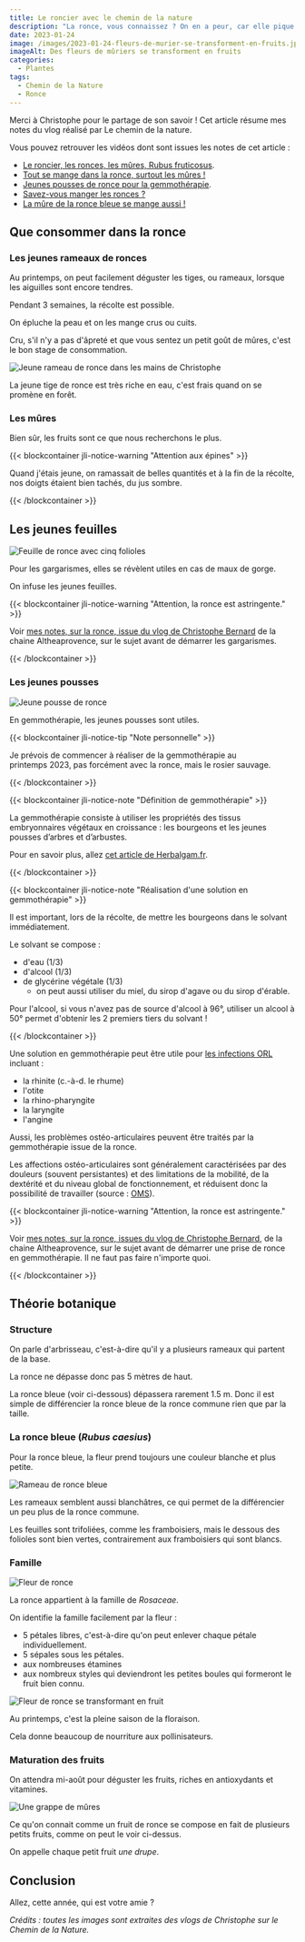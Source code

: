 ```yaml
---
title: Le roncier avec le chemin de la nature
description: "La ronce, vous connaissez ? On en a peur, car elle pique et nous enviahit. Mais, la connaissez-vous vraiment ? Christophe nous partage dans son vlog qui est vraiment cette plante."
date: 2023-01-24
image: /images/2023-01-24-fleurs-de-murier-se-transforment-en-fruits.jpg
imageAlt: Des fleurs de mûriers se transforment en fruits
categories:
  - Plantes
tags:
  - Chemin de la Nature
  - Ronce
---
```


Merci à Christophe pour le partage de son savoir ! Cet article résume mes notes du vlog réalisé par Le chemin de la nature.

<!-- more -->

Vous pouvez retrouver les vidéos dont sont issues les notes de cet article :

- [Le roncier, les ronces, les mûres, Rubus fruticosus](https://www.youtube.com/watch?v=qi4ne7oVOMA).
- [Tout se mange dans la ronce, surtout les mûres !](https://www.youtube.com/watch?v=Fdc8VE4_KsU)
- [Jeunes pousses de ronce pour la gemmothérapie](https://www.youtube.com/watch?v=uHP4IdAh2nc).
- [Savez-vous manger les ronces ?](https://www.youtube.com/watch?v=v0tC-efunOw)
- [La mûre de la ronce bleue se mange aussi !](https://www.youtube.com/watch?v=rIhNm_qYRIs)

## Que consommer dans la ronce

### Les jeunes rameaux de ronces

Au printemps, on peut facilement déguster les tiges, ou rameaux, lorsque les aiguilles sont encore tendres.

Pendant 3 semaines, la récolte est possible.

On épluche la peau et on les mange crus ou cuits.

Cru, s'il n'y a pas d'âpreté et que vous sentez un petit goût de mûres, c'est le bon stage de consommation.

![Jeune rameau de ronce dans les mains de Christophe](images/jeune-rameau-de-ronce.jpg)

La jeune tige de ronce est très riche en eau, c'est frais quand on se promène en forêt.

### Les mûres

Bien sûr, les fruits sont ce que nous recherchons le plus.

{{< blockcontainer jli-notice-warning "Attention aux épines" >}}

Quand j'étais jeune, on ramassait de belles quantités et à la fin de la récolte, nos doigts étaient bien tachés, du jus sombre.

{{< /blockcontainer >}}

## Les jeunes feuilles

![Feuille de ronce avec cinq folioles](images/feuille-de-ronce-avec-cinq-folioles.jpg)

Pour les gargarismes, elles se révèlent utiles en cas de maux de gorge.

On infuse les jeunes feuilles.

{{< blockcontainer jli-notice-warning "Attention, la ronce est astringente." >}}

Voir [mes notes, sur la ronce, issue du vlog de Christophe Bernard](../../../post/2023-01/ronce-murier-mure-bienfaits-et-usages/index.md) de la chaine Altheaprovence, sur le sujet avant de démarrer les gargarismes.

{{< /blockcontainer >}}

### Les jeunes pousses

![Jeune pousse de ronce](images/jeune-pousse-de-ronce.jpg)

En gemmothérapie, les jeunes pousses sont utiles.

{{< blockcontainer jli-notice-tip "Note personnelle"  >}}

Je prévois de commencer à réaliser de la gemmothérapie au printemps 2023, pas forcément avec la ronce, mais le rosier sauvage.

{{< /blockcontainer >}}

{{< blockcontainer jli-notice-note "Définition de gemmothérapie" >}}

La gemmothérapie consiste à utiliser les propriétés des tissus embryonnaires végétaux en croissance : les bourgeons et les jeunes pousses d’arbres et d’arbustes.

Pour en savoir plus, allez [cet article de Herbalgam.fr](https://www.herbalgem.fr/fr/content/10-la-gemmotherapie).

{{< /blockcontainer >}}

{{< blockcontainer jli-notice-note "Réalisation d'une solution en gemmothérapie" >}}

Il est important, lors de la récolte, de mettre les bourgeons dans le solvant immédiatement.

Le solvant se compose :

- d'eau (1/3)
- d'alcool (1/3)
- de glycérine végétale (1/3)
  - on peut aussi utiliser du miel, du sirop d'agave ou du sirop d'érable.

Pour l'alcool, si vous n'avez pas de source d'alcool à 96°, utiliser un alcool à 50° permet d'obtenir les 2 premiers tiers du solvant !

{{< /blockcontainer >}}

Une solution en gemmothérapie peut être utile pour [les infections ORL](https://www.mpedia.fr/art-troubles-orl/) incluant :

- la rhinite (c.-à-d. le rhume)
- l'otite
- la rhino-pharyngite
- la laryngite
- l'angine

Aussi, les problèmes ostéo-articulaires peuvent être traités par la gemmothérapie issue de la ronce.

Les affections ostéo-articulaires sont généralement caractérisées par des douleurs (souvent persistantes) et des limitations de la mobilité, de la dextérité et du niveau global de fonctionnement, et réduisent donc la possibilité de travailler (source : [OMS](https://www.who.int/fr/news-room/fact-sheets/detail/musculoskeletal-conditions#:~:text=Les%20affections%20ost%C3%A9o%2Darticulaires%20et%20musculaires%20sont%20g%C3%A9n%C3%A9ralement%20caract%C3%A9ris%C3%A9es%20par,donc%20la%20possibilit%C3%A9%20de%20travailler.)).

{{< blockcontainer jli-notice-warning "Attention, la ronce est astringente." >}}

Voir [mes notes, sur la ronce, issues du vlog de Christophe Bernard](../../../post/2023-01/ronce-murier-mure-bienfaits-et-usages/index.md), de la chaine Altheaprovence, sur le sujet avant de démarrer une prise de ronce en gemmothérapie. Il ne faut pas faire n'importe quoi.

{{< /blockcontainer >}}

## Théorie botanique

### Structure

On parle d'arbrisseau, c'est-à-dire qu'il y a plusieurs rameaux qui partent de la base.

La ronce ne dépasse donc pas 5 mètres de haut.

La ronce bleue (voir ci-dessous) dépassera rarement 1.5 m. Donc il est simple de différencier la ronce bleue de la ronce commune rien que par la taille.

### La ronce bleue (_Rubus caesius_)

Pour la ronce bleue, la fleur prend toujours une couleur blanche et plus petite.

![Rameau de ronce bleue](images/rameau-de-ronce-bleue.jpg)

Les rameaux semblent aussi blanchâtres, ce qui permet de la différencier un peu plus de la ronce commune.

Les feuilles sont trifoliées, comme les framboisiers, mais le dessous des folioles sont bien vertes, contrairement aux framboisiers qui sont blancs.

### Famille

![Fleur de ronce](images/fleur-de-ronce.jpg)

La ronce appartient à la famille de _Rosaceae_.

On identifie la famille facilement par la fleur :

- 5 pétales libres, c'est-à-dire qu'on peut enlever chaque pétale individuellement.
- 5 sépales sous les pétales.
- aux nombreuses étamines
- aux nombreux styles qui deviendront les petites boules qui formeront le fruit bien connu.

![Fleur de ronce se transformant en fruit](images/fleur-de-ronce-se-transformant-en-fruit.jpg)

Au printemps, c'est la pleine saison de la floraison.

Cela donne beaucoup de nourriture aux pollinisateurs.

### Maturation des fruits

On attendra mi-août pour déguster les fruits, riches en antioxydants et vitamines.

![Une grappe de mûres](images/grappe-de-mures.jpg)

Ce qu'on connait comme un fruit de ronce se compose en fait de plusieurs petits fruits, comme on peut le voir ci-dessus.

On appelle chaque petit fruit _une drupe_.

## Conclusion

Allez, cette année, qui est votre amie ?

_Crédits : toutes les images sont extraites des vlogs de Christophe sur le Chemin de la Nature._
